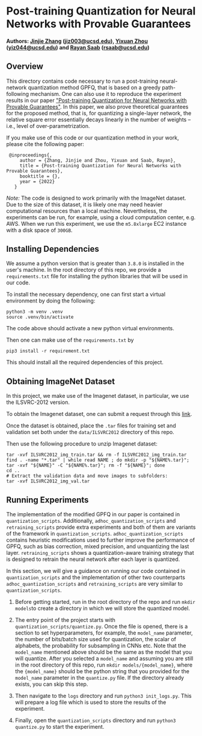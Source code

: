 # Post-training Quantization for Neural Networks with Provable Guarantees

#### Authors: [Jinjie Zhang](https://scholar.google.com/citations?user=YCR4koUAAAAJ&hl=en) (jiz003@ucsd.edu), [Yixuan Zhou](https://yixuanseanzhou.github.io/) (yiz044@ucsd.edu) and [Rayan Saab](https://mathweb.ucsd.edu/~rsaab/) (rsaab@ucsd.edu)

## Overview 
This directory contains code necessary to run a post-training neural-network quantization method GPFQ, that
is based on a greedy path-following mechanism. One can also use it to reproduce the experiment results in our paper ["Post-training Quantization for Neural Networks with Provable Guarantees"](). In this paper, we also prove theoretical guarantees for the proposed method, that is, for quantizing a single-layer network, the relative square error essentially decays linearly in the number of weights – i.e., level of over-parametrization. 

If you make use of this code or our quantization method in your work, please cite the following paper:

     @inproceedings{,
	     author = {Zhang, Jinjie and Zhou, Yixuan and Saab, Rayan},
	     title = {Post-training Quantization for Neural Networks with Provable Guarantees},
	     booktitle = {},
	     year = {2022}
	   }


*Note:* The code is designed to work primarily with the ImageNet dataset. Due to the size of this dataset, it is likely one may need heavier computational resources than a local machine. Nevertheless, the experiments can be run, for example, using a cloud computation center, e.g. AWS. When we run this experiment, we use the `m5.8xlarge` EC2 instance with a disk space of `300GB`.

## Installing Dependencies
We assume a python version that is greater than `3.8.0` is installed in the user's 
machine. In the root directory of this repo, we provide a `requirements.txt` file for installing the python libraries that will be used in our code. 

To install the necessary dependency, one can first start a virtual environment
by doing the following: 
```
python3 -m venv .venv
source .venv/bin/activate
```
The code above should activate a new python virtual environments.

Then one can make use of the `requirements.txt` by 
```
pip3 install -r requirement.txt
```
This should install all the required dependencies of this project. 

## Obtaining ImageNet Dataset

In this project, we make use of the Imagenet dataset, 
in particular, we use the ILSVRC-2012 version. 

To obtain the Imagenet dataset, one can submit a request through this [link](https://image-net.org/request).

Once the dataset is obtained, place the `.tar` files for training set and validation set both under the `data/ILSVRC2012` directory of this repo. 

Then use the following procedure to unzip Imagenet dataset:
```
tar -xvf ILSVRC2012_img_train.tar && rm -f ILSVRC2012_img_train.tar
find . -name "*.tar" | while read NAME ; do mkdir -p "${NAME%.tar}"; tar -xvf "${NAME}" -C "${NAME%.tar}"; rm -f "${NAME}"; done
cd ..
# Extract the validation data and move images to subfolders:
tar -xvf ILSVRC2012_img_val.tar
``` 

## Running Experiments

The implementation of the modified GPFQ in our paper is contained in `quantization_scripts`. Additionally, `adhoc_quantization_scripts` and `retraining_scripts` provide extra experiments and both of them are variants of the framework in `quantization_scripts`. `adhoc_quantization_scripts` contains heuristic modifications used to further improve the performance of GPFQ, such as bias correction, mixed precision, and unquantizing the last layer. `retraining_scripts` shows a quantization-aware training strategy that is designed to retrain the neural network after each layer is quantized. 

In this section, we will give a guidance on running our code contained in `quantization_scripts` and the implementation of other two counterparts `adhoc_quantization_scripts` and `retraining_scripts` are very similar to `quantization_scripts`.

1. Before getting started, run in the root directory of the repo and run `mkdir models`to create a directory in which we will store the quantized model. 

2. The entry point of the project starts with `quantization_scripts/quantize.py`. 
Once the file is opened, there is a section to set hyperparameters, for example, the `model_name` parameter, the number of bits/batch size used for quantization, the scalar of alphabets, the probability for subsampling in CNNs etc. Note that the `model_name` mentioned above should be the same as the model that you will quantize. After you selected a `model_name` and assuming you are still in the root directory of this repo, run `mkdir models/{model_name}`, where the `{model_name}` should be the python string that you provided for the `model_name` parameter in the `quantize.py` file. If the directory already exists, you can skip this step. 

3. Then navigate to the `logs` directory and run `python3 init_logs.py`. This will prepare a log file which is used to store the results of the experiment.

4. Finally, open the `quantization_scripts` directory and run `python3 quantize.py` to start the experiment.
